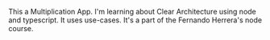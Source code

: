 This a Multiplication App. I'm learning about Clear Architecture using node and typescript. It uses use-cases. It's a part of the Fernando Herrera's node course.
